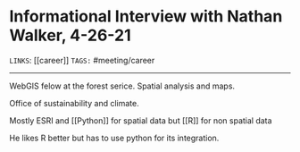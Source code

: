 # Informational Interview with Nathan Walker, 4-26-21
`LINKS`: [[career]]
`TAGS:` #meeting/career

---
WebGIS felow at the forest serice. Spatial analysis and maps. 

Office of sustainability and climate. 

Mostly ESRI and [[Python]] for spatial data but [[R]] for non spatial data

He likes R better but has to use python for its integration. 